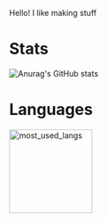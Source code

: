 Hello! I like making stuff

Stats
==============
![Anurag's GitHub stats](https://github-readme-stats.vercel.app/api?username=ScriptLineStudios&show_icons=true&theme=blue-green)

Languages
==============
<img src="https://github-readme-stats.vercel.app/api/top-langs/?username=ScriptLineStudios&layout=compact&langs_count=10&bg_color=ffffff00&text_color=718096&hide_border=true" height="150" alt="most_used_langs">
